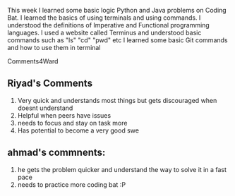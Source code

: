 This week I learned some basic logic Python and Java problems on Coding Bat.
I learned the basics of using terminals and using commands.
I understood the definitions of Imperative and Functional programming languages.
I used a website called Terminus and understood basic commands such as "ls" "cd" "pwd" etc
I learned some basic Git commands and how to use them in terminal

Comments4Ward
## Riyad's Comments
1. Very quick and understands most things but gets discouraged when doesnt understand
2. Helpful when peers have issues
3. needs to focus and stay on task more
4. Has potential to become a very good swe

## ahmad's commnents:

1. he gets the problem quicker and understand the way to solve it in a fast pace
2. needs to practice more coding bat :P

